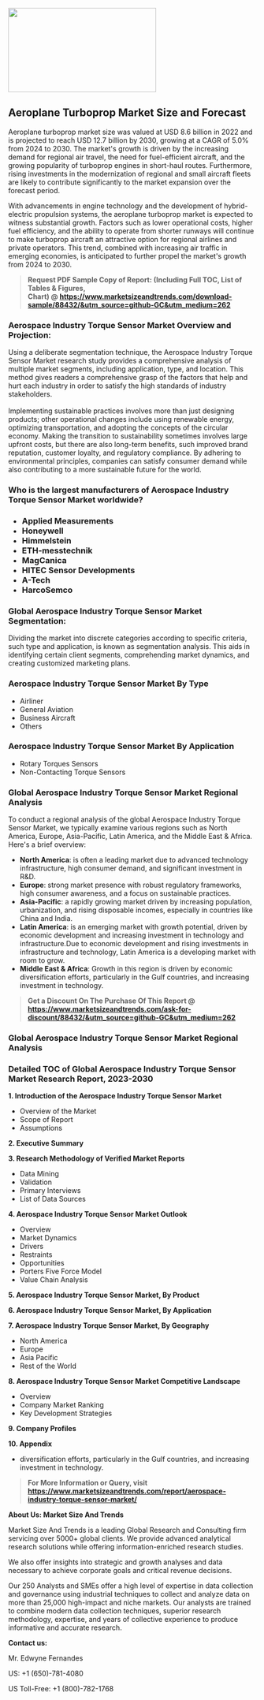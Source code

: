 <p><img class="alignnone size-medium wp-image-20088" src="https://ffe5etoiles.com/wp-content/uploads/2024/12/MST1-300x171.png" alt="" width="300" height="171" /></p><h2>Aeroplane Turboprop Market Size and Forecast</h2><p>Aeroplane turboprop market size was valued at USD 8.6 billion in 2022 and is projected to reach USD 12.7 billion by 2030, growing at a CAGR of 5.0% from 2024 to 2030. The market's growth is driven by the increasing demand for regional air travel, the need for fuel-efficient aircraft, and the growing popularity of turboprop engines in short-haul routes. Furthermore, rising investments in the modernization of regional and small aircraft fleets are likely to contribute significantly to the market expansion over the forecast period.</p><p>With advancements in engine technology and the development of hybrid-electric propulsion systems, the aeroplane turboprop market is expected to witness substantial growth. Factors such as lower operational costs, higher fuel efficiency, and the ability to operate from shorter runways will continue to make turboprop aircraft an attractive option for regional airlines and private operators. This trend, combined with increasing air traffic in emerging economies, is anticipated to further propel the market's growth from 2024 to 2030.</p></p><blockquote id="" class=""><strong>Request PDF Sample Copy of Report: (Including Full TOC, List of Tables &amp; Figures, Chart)&nbsp;@&nbsp;<strong><a href="https://www.marketsizeandtrends.com/download-sample/88432/&utm_source=github-GC&utm_medium=262" target="_blank">https://www.marketsizeandtrends.com/download-sample/88432/&utm_source=github-GC&utm_medium=262</a></strong></strong></blockquote><h3 id="" class="">Aerospace Industry Torque Sensor Market&nbsp;Overview and Projection:</h3><p id="" class="">Using a deliberate segmentation technique, the Aerospace Industry Torque Sensor Market research study provides a comprehensive analysis of multiple market segments, including application, type, and location. This method gives readers a comprehensive grasp of the factors that help and hurt each industry in order to satisfy the high standards of industry stakeholders. <br /> <br />Implementing sustainable practices involves more than just designing products; other operational changes include using renewable energy, optimizing transportation, and adopting the concepts of the circular economy. Making the transition to sustainability sometimes involves large upfront costs, but there are also long-term benefits, such improved brand reputation, customer loyalty, and regulatory compliance. By adhering to environmental principles, companies can satisfy consumer demand while also contributing to a more sustainable future for the world.</p><h3 id="" class="">Who is the largest manufacturers of&nbsp;Aerospace Industry Torque Sensor Market worldwide?</h3><h3 class=""><p><ul><li>Applied Measurements </li><li> Honeywell </li><li> Himmelstein </li><li> ETH-messtechnik </li><li> MagCanica </li><li> HITEC Sensor Developments </li><li> A-Tech </li><li> HarcoSemco</li></ul></p></h3><h3 id="" class="">Global&nbsp;Aerospace Industry Torque Sensor Market Segmentation:</h3><p id="" class="">Dividing the market into discrete categories according to specific criteria, such type and application, is known as segmentation analysis. This aids in identifying certain client segments, comprehending market dynamics, and creating customized marketing plans.</p><h3 id="" class="">Aerospace Industry Torque Sensor Market&nbsp;By Type</h3><p><p><ul><li>Airliner </li><li> General Aviation </li><li> Business Aircraft </li><li> Others</p></li></ul></p></p><h3 id="" class="">Aerospace Industry Torque Sensor Market&nbsp;By Application</h3><p class=""><p><ul><li>Rotary Torques Sensors </li><li> Non-Contacting Torque Sensors</li></ul></p></p><h3 id="" class="">Global Aerospace Industry Torque Sensor Market Regional Analysis</h3><p id="" class="">To conduct a regional analysis of the global Aerospace Industry Torque Sensor Market, we typically examine various regions such as North America, Europe, Asia-Pacific, Latin America, and the Middle East &amp; Africa. Here's a brief overview:</p><ul><li><strong>North America</strong>: is often a leading market due to advanced technology infrastructure, high consumer demand, and significant investment in R&amp;D.</li><li><strong>Europe</strong>: strong market presence with robust regulatory frameworks, high consumer awareness, and a focus on sustainable practices.</li><li><strong>Asia-Pacific</strong>: a rapidly growing market driven by increasing population, urbanization, and rising disposable incomes, especially in countries like China and India.</li><li><strong>Latin America</strong>: is an emerging market with growth potential, driven by economic development and increasing investment in technology and infrastructure.Due to economic development and rising investments in infrastructure and technology, Latin America is a developing market with room to grow.</li><li><strong>Middle East &amp; Africa</strong>: Growth in this region is driven by economic diversification efforts, particularly in the Gulf countries, and increasing investment in technology.</li></ul><blockquote id="" class=""><strong>Get a Discount On The Purchase Of This Report @ <strong><a href="https://www.marketsizeandtrends.com/ask-for-discount/88432/&utm_source=github-GC&utm_medium=262" target="_blank">https://www.marketsizeandtrends.com/ask-for-discount/88432/&utm_source=github-GC&utm_medium=262</a></strong></strong></blockquote><h3 id="" class="">Global Aerospace Industry Torque Sensor Market Regional Analysis</h3><h3 id="" class="">Detailed TOC of Global Aerospace Industry Torque Sensor Market Research Report, 2023-2030</h3><p id="" class=""><strong>1. Introduction of the Aerospace Industry Torque Sensor Market</strong></p><ul><li>Overview of the Market</li><li>Scope of Report</li><li>Assumptions</li></ul><p id="" class=""><strong>2. Executive Summary</strong></p><p id="" class=""><strong>3. Research Methodology of Verified Market Reports</strong></p><ul><li>Data Mining</li><li>Validation</li><li>Primary Interviews</li><li>List of Data Sources</li></ul><p id="" class=""><strong>4. Aerospace Industry Torque Sensor Market Outlook</strong></p><ul><li>Overview</li><li>Market Dynamics</li><li>Drivers</li><li>Restraints</li><li>Opportunities</li><li>Porters Five Force Model</li><li>Value Chain Analysis</li></ul><p id="" class=""><strong>5. Aerospace Industry Torque Sensor Market, By Product</strong></p><p id="" class=""><strong>6. Aerospace Industry Torque Sensor Market, By Application</strong></p><p id="" class=""><strong>7. Aerospace Industry Torque Sensor Market, By Geography</strong></p><ul><li>North America</li><li>Europe</li><li>Asia Pacific</li><li>Rest of the World</li></ul><p id="" class=""><strong>8. Aerospace Industry Torque Sensor Market Competitive Landscape</strong></p><ul><li>Overview</li><li>Company Market Ranking</li><li>Key Development Strategies</li></ul><p id="" class=""><strong>9. Company Profiles</strong></p><p id="" class=""><strong>10. Appendix</strong></p><ul><li>diversification efforts, particularly in the Gulf countries, and increasing investment in technology.</li></ul><blockquote id="" class=""><strong>For More Information or Query, visit <strong><strong><a href="https://www.marketsizeandtrends.com/report/aerospace-industry-torque-sensor-market/" target="_blank">https://www.marketsizeandtrends.com/report/aerospace-industry-torque-sensor-market/</a></strong></strong></strong></blockquote><p id="" class=""><strong>About Us: Market Size And Trends</strong></p><p id="" class="">Market Size And Trends is a leading Global Research and Consulting firm servicing over 5000+ global clients. We provide advanced analytical research solutions while offering information-enriched research studies.</p><p id="" class="">We also offer insights into strategic and growth analyses and data necessary to achieve corporate goals and critical revenue decisions.</p><p id="" class="">Our 250 Analysts and SMEs offer a high level of expertise in data collection and governance using industrial techniques to collect and analyze data on more than 25,000 high-impact and niche markets. Our analysts are trained to combine modern data collection techniques, superior research methodology, expertise, and years of collective experience to produce informative and accurate research.</p><p id="" class=""><strong>Contact us:</strong></p><p id="" class="">Mr. Edwyne Fernandes</p><p id="" class="">US: +1 (650)-781-4080</p><p id="" class="">US Toll-Free: +1 (800)-782-1768</p>
